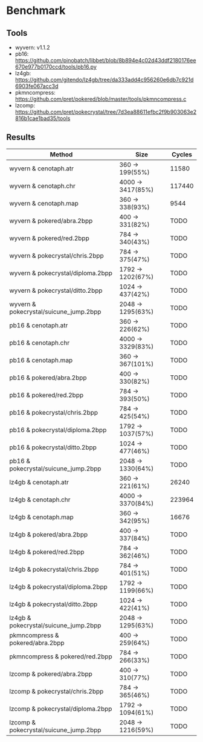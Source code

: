 # Benchmark

## Tools

- wyvern: v1.1.2
- pb16: https://github.com/pinobatch/libbet/blob/8b894e4c02d43ddf2180176ee670e977b0170ccd/tools/pb16.py
- lz4gb: https://github.com/gitendo/lz4gb/tree/da333add4c956260e6db7c921d6903fe067acc3d
- pkmncompress: https://github.com/pret/pokered/blob/master/tools/pkmncompress.c
- lzcomp: https://github.com/pret/pokecrystal/tree/7d3ea88611efbc2f9b903063e2816b1cae1bad35/tools

## Results

  Method | Size | Cycles | 
---- | ---- | ----
 wyvern & cenotaph.atr | 360 -> 199(55%) | 11580
 wyvern & cenotaph.chr | 4000 -> 3417(85%) | 117440
 wyvern & cenotaph.map | 360 -> 338(93%) | 9544
 wyvern & pokered/abra.2bpp | 400 -> 331(82%) | TODO
 wyvern & pokered/red.2bpp | 784 -> 340(43%) | TODO
 wyvern & pokecrystal/chris.2bpp | 784 -> 375(47%) | TODO 
 wyvern & pokecrystal/diploma.2bpp | 1792 -> 1202(67%) | TODO 
 wyvern & pokecrystal/ditto.2bpp | 1024 -> 437(42%) | TODO 
 wyvern & pokecrystal/suicune_jump.2bpp | 2048 -> 1295(63%) | TODO 
 pb16 & cenotaph.atr | 360 -> 226(62%) | TODO
 pb16 & cenotaph.chr | 4000 -> 3329(83%) | TODO
 pb16 & cenotaph.map | 360 -> 367(101%) | TODO
 pb16 & pokered/abra.2bpp | 400 -> 330(82%) | TODO
 pb16 & pokered/red.2bpp | 784 -> 393(50%) | TODO
 pb16 & pokecrystal/chris.2bpp | 784 -> 425(54%) | TODO 
 pb16 & pokecrystal/diploma.2bpp | 1792 -> 1037(57%) | TODO 
 pb16 & pokecrystal/ditto.2bpp | 1024 -> 477(46%) | TODO 
 pb16 & pokecrystal/suicune_jump.2bpp | 2048 -> 1330(64%) | TODO 
 lz4gb & cenotaph.atr | 360 -> 221(61%) | 26240
 lz4gb & cenotaph.chr | 4000 -> 3370(84%) | 223964
 lz4gb & cenotaph.map | 360 -> 342(95%) | 16676
 lz4gb & pokered/abra.2bpp | 400 -> 337(84%) | TODO
 lz4gb & pokered/red.2bpp | 784 -> 362(46%) | TODO
 lz4gb & pokecrystal/chris.2bpp | 784 -> 401(51%) | TODO 
 lz4gb & pokecrystal/diploma.2bpp | 1792 -> 1199(66%) | TODO 
 lz4gb & pokecrystal/ditto.2bpp | 1024 -> 422(41%) | TODO 
 lz4gb & pokecrystal/suicune_jump.2bpp | 2048 -> 1295(63%) | TODO 
 pkmncompress & pokered/abra.2bpp | 400 -> 259(64%) | TODO
 pkmncompress & pokered/red.2bpp  | 784 -> 266(33%) | TODO
 lzcomp & pokered/abra.2bpp | 400 -> 310(77%) | TODO 
 lzcomp & pokecrystal/chris.2bpp | 784 -> 365(46%) | TODO 
 lzcomp & pokecrystal/diploma.2bpp | 1792 -> 1094(61%) | TODO 
 lzcomp & pokecrystal/suicune_jump.2bpp | 2048 -> 1216(59%) | TODO 
